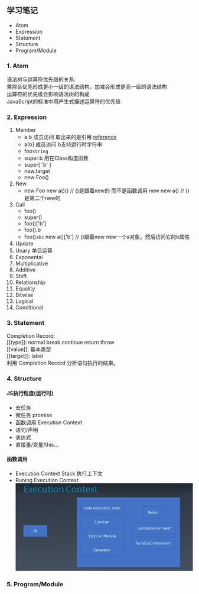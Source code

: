## 学习笔记
- Atom
- Expression
- Statement
- Structure
- Program/Module
### 1. Atom
语法树与运算符优先级的关系:  
乘除会优先形成更小一级的语法结构，加减会形成更高一级的语法结构  
运算符的优先级会影响语法树的构成  
JavaScript的标准中用产生式描述运算符的优先级

### 2. Expression
1. Member
    - a.b  成员访问   取出来的是引用 [reference](https://developer.mozilla.org/en-US/docs/Web/JavaScript/Reference)
    - a[b] 成员访问  b支持运行时字符串
    - foo`string`
    - super.b 用在Class构造函数
    - super[ 'b' ]
    - new.target
    - new Foo()
2. New
    - new Foo
        new a()() // ()是跟着new的 而不是函数调用
        new new a() // ()是第二个new的
3. Call
    - foo()
    - super()
    - foo()['b']
    - foo().b
    - foo()`abc`
        new a()['b']  // ()跟着new    new一个a对象，然后访问它的b属性
4. Update
5. Unary 单目运算
6. Exponental
7. Multiplicative
8. Additive
9. Shift
10. Relationship
11. Equality 
12. Bitwise  
13. Logical
14. Conditional
### 3. Statement
Completion Record:  
[[type]]: normal break continue return throw  
[[value]]: 基本类型  
[[target]]: label  
利用 Completion Record 分析语句执行的结果。  

### 4. Structure
#### JS执行粒度(运行时)  
- 宏任务
- 微任务  promise
- 函数调用  Execution Context
- 语句/声明 
- 表达式
- 直接量/变量/this...
#### 函数调用
- Execution Context Stack 执行上下文
- Runing Execution Context
    ![Execution Context](./assets/ExecutionContext.png)
### 5. Program/Module